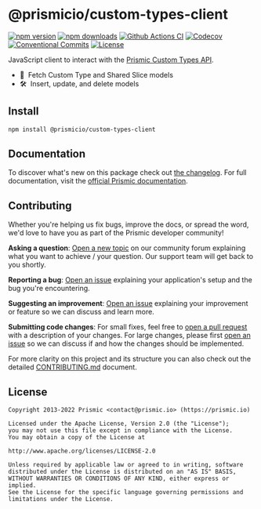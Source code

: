 # @prismicio/custom-types-client

[![npm version][npm-version-src]][npm-version-href]
[![npm downloads][npm-downloads-src]][npm-downloads-href]
[![Github Actions CI][github-actions-ci-src]][github-actions-ci-href]
[![Codecov][codecov-src]][codecov-href]
[![Conventional Commits][conventional-commits-src]][conventional-commits-href]
[![License][license-src]][license-href]

<!-- TODO: Replacing link to Prismic with [Prismic][prismic] is useful here -->

JavaScript client to interact with the [Prismic Custom Types API][prismic-custom-types-api].

- 🎣 &nbsp;Fetch Custom Type and Shared Slice models
- 🛠 &nbsp;Insert, update, and delete models

## Install

```bash
npm install @prismicio/custom-types-client
```

## Documentation

To discover what's new on this package check out [the changelog][changelog]. For full documentation, visit the [official Prismic documentation][prismic-docs].

## Contributing

Whether you're helping us fix bugs, improve the docs, or spread the word, we'd love to have you as part of the Prismic developer community!

**Asking a question**: [Open a new topic][forum-question] on our community forum explaining what you want to achieve / your question. Our support team will get back to you shortly.

**Reporting a bug**: [Open an issue][repo-bug-report] explaining your application's setup and the bug you're encountering.

**Suggesting an improvement**: [Open an issue][repo-feature-request] explaining your improvement or feature so we can discuss and learn more.

**Submitting code changes**: For small fixes, feel free to [open a pull request][repo-pull-requests] with a description of your changes. For large changes, please first [open an issue][repo-feature-request] so we can discuss if and how the changes should be implemented.

For more clarity on this project and its structure you can also check out the detailed [CONTRIBUTING.md][contributing] document.

## License

```
Copyright 2013-2022 Prismic <contact@prismic.io> (https://prismic.io)

Licensed under the Apache License, Version 2.0 (the "License");
you may not use this file except in compliance with the License.
You may obtain a copy of the License at

http://www.apache.org/licenses/LICENSE-2.0

Unless required by applicable law or agreed to in writing, software
distributed under the License is distributed on an "AS IS" BASIS,
WITHOUT WARRANTIES OR CONDITIONS OF ANY KIND, either express or implied.
See the License for the specific language governing permissions and
limitations under the License.
```

<!-- Links -->

[prismic]: https://prismic.io
[prismic-custom-types-api]: https://prismic.io/docs/technologies/custom-types-api

<!-- TODO: Replace link with a more useful one if available -->

[prismic-docs]: https://prismic.io/docs
[changelog]: ./CHANGELOG.md
[contributing]: ./CONTRIBUTING.md

<!-- TODO: Replace link with a more useful one if available -->

[forum-question]: https://community.prismic.io
[repo-bug-report]: https://github.com/prismicio/prismic-custom-types-client/issues/new?assignees=&labels=bug&template=bug_report.md&title=
[repo-feature-request]: https://github.com/prismicio/prismic-custom-types-client/issues/new?assignees=&labels=enhancement&template=feature_request.md&title=
[repo-pull-requests]: https://github.com/prismicio/prismic-custom-types-client/pulls

<!-- Badges -->

[npm-version-src]: https://img.shields.io/npm/v/@prismicio/custom-types-client/latest.svg
[npm-version-href]: https://npmjs.com/package/@prismicio/custom-types-client
[npm-downloads-src]: https://img.shields.io/npm/dm/@prismicio/custom-types-client.svg
[npm-downloads-href]: https://npmjs.com/package/@prismicio/custom-types-client
[github-actions-ci-src]: https://github.com/prismicio/prismic-custom-types-client/workflows/ci/badge.svg
[github-actions-ci-href]: https://github.com/prismicio/prismic-custom-types-client/actions?query=workflow%3Aci
[codecov-src]: https://img.shields.io/codecov/c/github/prismicio/prismic-custom-types-client.svg
[codecov-href]: https://codecov.io/gh/prismicio/prismic-custom-types-client
[conventional-commits-src]: https://img.shields.io/badge/Conventional%20Commits-1.0.0-yellow.svg
[conventional-commits-href]: https://conventionalcommits.org
[license-src]: https://img.shields.io/npm/l/@prismicio/custom-types-client.svg
[license-href]: https://npmjs.com/package/@prismicio/custom-types-client
